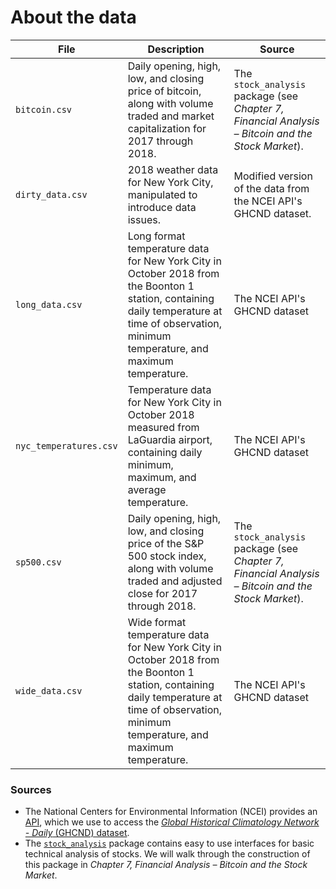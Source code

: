 # About the data

| File | Description | Source |
| --- | --- | --- |
| `bitcoin.csv` | Daily opening, high, low, and closing price of bitcoin, along with volume traded and market capitalization for 2017 through 2018. | The `stock_analysis` package (see *Chapter 7, Financial Analysis &ndash; Bitcoin and the Stock Market*). |
| `dirty_data.csv` | 2018 weather data for New York City, manipulated to introduce data issues. | Modified version of the data from the NCEI API's GHCND dataset. |
| `long_data.csv` | Long format temperature data for New York City in October 2018 from the Boonton 1 station, containing daily temperature at time of observation, minimum temperature, and maximum temperature. | The NCEI API's GHCND dataset |
| `nyc_temperatures.csv` | Temperature data for New York City in October 2018 measured from LaGuardia airport, containing daily minimum, maximum, and average temperature. | The NCEI API's GHCND dataset |
| `sp500.csv` | Daily opening, high, low, and closing price of the S&P 500 stock index, along with volume traded and adjusted close for 2017 through 2018. | The `stock_analysis` package (see *Chapter 7, Financial Analysis &ndash; Bitcoin and the Stock Market*). |
| `wide_data.csv` | Wide format temperature data for New York City in October 2018 from the Boonton 1 station, containing daily temperature at time of observation, minimum temperature, and maximum temperature. | The NCEI API's GHCND dataset |

### Sources
- The National Centers for Environmental Information (NCEI) provides an [API](https://www.ncdc.noaa.gov/cdo-web/webservices/v2), which we use to access the [*Global Historical Climatology Network - Daily* (GHCND) dataset](https://www1.ncdc.noaa.gov/pub/data/cdo/documentation/GHCND_documentation.pdf).
- The [`stock_analysis`](https://github.com/stefmolin/stock-analysis) package contains easy to use interfaces for basic technical analysis of stocks. We will walk through the construction of this package in *Chapter 7, Financial Analysis &ndash; Bitcoin and the Stock Market*.
